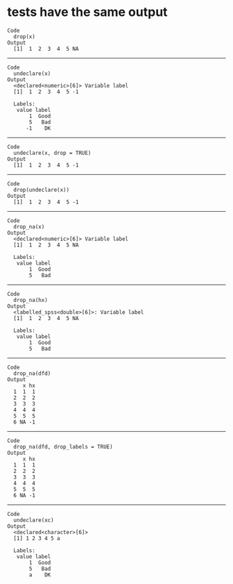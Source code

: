 # tests have the same output

    Code
      drop(x)
    Output
      [1]  1  2  3  4  5 NA

---

    Code
      undeclare(x)
    Output
      <declared<numeric>[6]> Variable label
      [1]  1  2  3  4  5 -1
      
      Labels:
       value label
           1  Good
           5   Bad
          -1    DK

---

    Code
      undeclare(x, drop = TRUE)
    Output
      [1]  1  2  3  4  5 -1

---

    Code
      drop(undeclare(x))
    Output
      [1]  1  2  3  4  5 -1

---

    Code
      drop_na(x)
    Output
      <declared<numeric>[6]> Variable label
      [1]  1  2  3  4  5 NA
      
      Labels:
       value label
           1  Good
           5   Bad

---

    Code
      drop_na(hx)
    Output
      <labelled_spss<double>[6]>: Variable label
      [1]  1  2  3  4  5 NA
      
      Labels:
       value label
           1  Good
           5   Bad

---

    Code
      drop_na(dfd)
    Output
         x hx
      1  1  1
      2  2  2
      3  3  3
      4  4  4
      5  5  5
      6 NA -1

---

    Code
      drop_na(dfd, drop_labels = TRUE)
    Output
         x hx
      1  1  1
      2  2  2
      3  3  3
      4  4  4
      5  5  5
      6 NA -1

---

    Code
      undeclare(xc)
    Output
      <declared<character>[6]>
      [1] 1 2 3 4 5 a
      
      Labels:
       value label
           1  Good
           5   Bad
           a    DK

